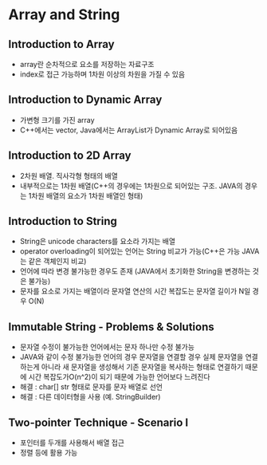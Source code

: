 # Array and String
## Introduction to Array
- array란 순차적으로 요소를 저장하는 자료구조
- index로 접근 가능하며 1차원 이상의 차원을 가질 수 있음
## Introduction to Dynamic Array
- 가변형 크기를 가진 array
- C++에서는 vector, Java에서는 ArrayList가 Dynamic Array로 되어있음
## Introduction to 2D Array
- 2차원 배열. 직사각형 형태의 배열
- 내부적으로는 1차원 배열(C++의 경우에는 1차원으로 되어있는 구조. JAVA의 경우는 1차원 배열의 요소가 1차원 배열인 형태)
## Introduction to String
- String은 unicode characters를 요소라 가지는 배열
- operator overloading이 되어있는 언어는 String 비교가 가능(C++은 가능 JAVA는 같은 객체인지 비교)
- 언어에 따라 변경 불가능한 경우도 존재 (JAVA에서 초기화한 String을 변경하는 것은 불가능)
- 문자를 요소로 가지는 배열이라 문자열 연산의 시간 복잡도는 문자열 길이가 N일 경우 O(N)
## Immutable String - Problems & Solutions
- 문자열 수정이 불가능한 언어에서는 문자 하나만 수정 불가능
- JAVA와 같이 수정 불가능한 언어의 경우 문자열을 연결할 경우 실제 문자열을 연결하는게 아니라 새 문자열을 생성해서 기존 문자열을 복사하는 형태로 연결하기 때문에 시간 복잡도가O(n^2)이 되기 때문에 가능한 언어보다 느려진다
- 해결 : char\[\] str 형태로 문자를 문자 배열로 선언
- 해결 : 다른 데이터형을 사용 (예. StringBuilder)
## Two-pointer Technique - Scenario I
- 포인터를 두개를 사용해서 배열 접근
- 정렬 등에 활용 가능
## 
